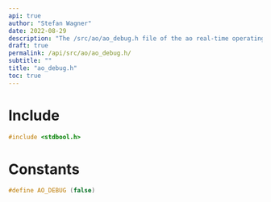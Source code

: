 ```yaml
---
api: true
author: "Stefan Wagner"
date: 2022-08-29
description: "The /src/ao/ao_debug.h file of the ao real-time operating system."
draft: true
permalink: /api/src/ao/ao_debug.h/
subtitle: ""
title: "ao_debug.h"
toc: true
---
```


# Include

```c
#include <stdbool.h>
```

# Constants

```c
#define AO_DEBUG (false)
```

